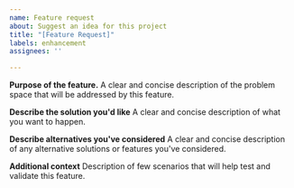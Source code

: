```yaml
---
name: Feature request
about: Suggest an idea for this project
title: "[Feature Request]"
labels: enhancement
assignees: ''

---
```


**Purpose of the feature.**
A clear and concise description of the problem space that will be addressed by this feature.

**Describe the solution you'd like**
A clear and concise description of what you want to happen.

**Describe alternatives you've considered**
A clear and concise description of any alternative solutions or features you've considered.

**Additional context**
Description of few scenarios that will help test and validate this feature.
